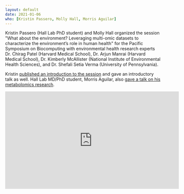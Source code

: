 ```yaml
---
layout: default
date: 2021-01-06
who: [Kristin Passero, Molly Hall, Morris Aguilar]
---
```


Kristin Passero (Hall Lab PhD student) and Molly Hall organized the session "What about the environment? Leveraging multi-omic datasets to characterize the environment’s role in human health" for the Pacific Symposium on Biocomputing with environmental health research experts Dr. Chirag Patel (Harvard Medical School), Dr. Arjun Manrai (Harvard Medical School), Dr. Kimberly McAllister (National Institute of Environmental Health Sciences), and Dr. Shefali Setia Verma (University of Pennsylvania).

Kristin [published an introduction to the session](https://www.worldscientific.com/doi/abs/10.1142/9789811232701_0029) and gave an introductory talk as well. Hall Lab MD/PhD student, Morris Aguilar, also [gave a talk on his metabolomics research](https://www.worldscientific.com/doi/abs/10.1142/9789811232701_0030).

<iframe width="560" height="315" src="https://www.youtube.com/embed/YVe2Mx_Gbyw" frameborder="0" allow="accelerometer; autoplay; clipboard-write; encrypted-media; gyroscope; picture-in-picture" allowfullscreen></iframe>